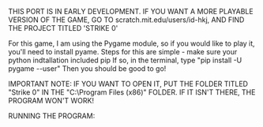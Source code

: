 THIS PORT IS IN EARLY DEVELOPMENT. IF YOU WANT A MORE PLAYABLE VERSION OF THE GAME, GO TO scratch.mit.edu/users/id-hkj, AND FIND THE PROJECT TITLED 'STRIKE 0'

For this game, I am using the Pygame module, so if you would like to play it, you'll need to install pyame.
Steps for this are simple - make sure your python indtallation included pip
                            If so, in the terminal, type "pip install -U pygame --user"
                            Then you should be good to go!

IMPORTANT NOTE: IF YOU WANT TO OPEN IT, PUT THE FOLDER TITLED "Strike 0" IN THE "C:\Program Files (x86)" FOLDER. IF IT ISN'T THERE, THE PROGRAM WON'T WORK!

RUNNING THE PROGRAM:
